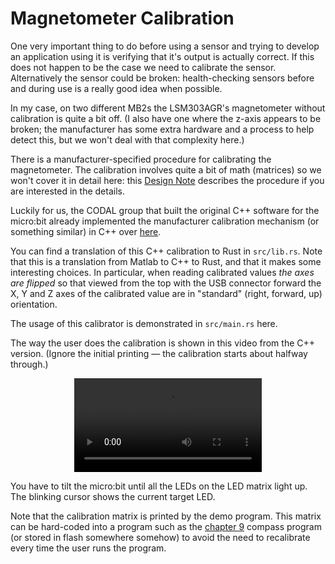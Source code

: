 # Magnetometer Calibration

One very important thing to do before using a sensor and trying to develop an application using it
is verifying that it's output is actually correct.  If this does not happen to be the case we need
to calibrate the sensor. Alternatively the sensor could be broken: health-checking sensors before
and during use is a really good idea when possible.

In my case, on two different MB2s the LSM303AGR's magnetometer without calibration is quite a bit
off.  (I also have one where the z-axis appears to be broken; the manufacturer has some extra
hardware and a process to help detect this, but we won't deal with that complexity here.)

There is a manufacturer-specified procedure for calibrating the magnetometer.  The calibration
involves quite a bit of math (matrices) so we won't cover it in detail here: this [Design Note]
describes the procedure if you are interested in the details.

[Design Note]: https://www.st.com/resource/en/design_tip/dt0103-compensating-for-magnetometer-installation-error-and-hardiron-effects-using-accelerometerassisted-2d-calibration-stmicroelectronics.pdf

Luckily for us, the CODAL group that built the original C++ software for the micro:bit already
implemented the manufacturer calibration mechanism (or something similar) in C++ over [here].

[here]: https://github.com/lancaster-university/codal-microbit-v2/blob/006abf5566774fbcf674c0c7df27e8a9d20013de/source/MicroBitCompassCalibrator.cpp

You can find a translation of this C++ calibration to Rust in `src/lib.rs`. Note that this is a
translation from Matlab to C++ to Rust, and that it makes some interesting choices.  In particular,
when reading calibrated values *the axes are flipped* so that viewed from the top with the USB
connector forward the X, Y and Z axes of the calibrated value are in "standard" (right, forward, up)
orientation.

The usage of this calibrator is demonstrated in `src/main.rs` here.

The way the user does the calibration is shown in this video from the C++ version. (Ignore the
initial printing — the calibration starts about halfway through.)

<p align="center">
<video src="https://video.microbit.org/support/compass+calibration.mp4" loop autoplay>
</p>

You have to tilt the micro:bit until all the LEDs on the LED matrix light up. The blinking cursor
shows the current target LED.

Note that the calibration matrix is printed by the demo program. This matrix can be hard-coded into
a program such as the [chapter 9] compass program (or stored in flash somewhere somehow) to avoid
the need to recalibrate every time the user runs the program.

[chapter 9]: ../../12-led-compass/index.html
